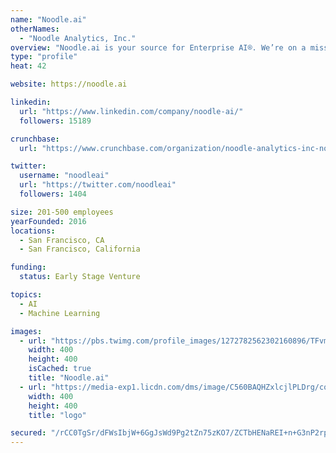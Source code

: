 ```yaml
---
name: "Noodle.ai"
otherNames:
  - "Noodle Analytics, Inc."
overview: "Noodle.ai is your source for Enterprise AI®. We’re on a mission to create a world without waste. We believe in AI for radical efficiency and extraordinary good. We push the limits of data science to give business leaders a view into the past and future, so that they can stop wasting time and resources now, helping you plan, make, and move goods and resources for manufacturers and complex supply chains."
type: "profile"
heat: 42

website: https://noodle.ai

linkedin:
  url: "https://www.linkedin.com/company/noodle-ai/"
  followers: 15189

crunchbase:
  url: "https://www.crunchbase.com/organization/noodle-analytics-inc-noodle-ai"

twitter:
  username: "noodleai"
  url: "https://twitter.com/noodleai"
  followers: 1404

size: 201-500 employees
yearFounded: 2016
locations:
  - San Francisco, CA
  - San Francisco, California

funding:
  status: Early Stage Venture

topics:
  - AI
  - Machine Learning

images:
  - url: "https://pbs.twimg.com/profile_images/1272782562302160896/TFvmumFT_400x400.jpg"
    width: 400
    height: 400
    isCached: true
    title: "Noodle.ai"
  - url: "https://media-exp1.licdn.com/dms/image/C560BAQHZxlcjlPLDrg/company-logo_200_200/0?e=1594857600&v=beta&t=iBpJAM7fr1JSHWA_glLCxjgCHhD3YqXB83j9QicCdOs"
    width: 400
    height: 400
    title: "logo"

secured: "/rCC0TgSr/dFWsIbjW+6GgJsWd9Pg2tZn75zKO7/ZCTbHENaREI+n+G3nP2rpVxXPeRTDLcHGoo5OFjMK47ItALhjs/dbIZqhWz2ARMMrcAuHOP4vcIDFJqQEvU3XpcqloK0RVdXzSsiycQO14YtYJRNFAQ88p6cYjMLUGRoicDB30L8VItSz+v0dt2pC1APRcJBIHDl1lfiE+nkFVNBaTAf+oAkfJPKkuhp4nS28WoBf5BB9gi99g0WuUVTFZr6+usTZAUYSONYwEKsDhem/PAvxom+Z2p6G4haEFTjZSr8UcMwYOFV1J8u2yDpswT6mqkcmmeJIzyrswW/3G3HdABxDlKf9RH75fgfLOOPmVuGQEN3W8YKHf8PtxJxeJa6;Jm7UbO7WrOxSy1WobOdyNw=="
---
```


